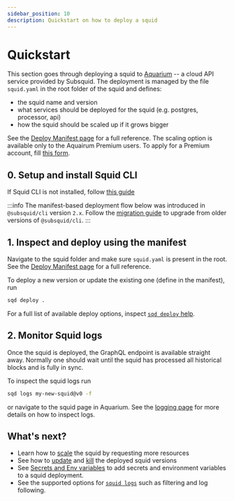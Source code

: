 ```yaml
---
sidebar_position: 10
description: Quickstart on how to deploy a squid
---
```


# Quickstart

This section goes through deploying a squid to [Aquarium](https://app.subsquid.io) -- a cloud API service provided by Subsquid.
The deployment is managed by the file `squid.yaml` in the root folder of the squid and defines:

- the squid name and version
- what services should be deployed for the squid (e.g. postgres, processor, api)
- how the squid should be scaled up if it grows bigger

See the [Deploy Manifest page](/firesquid/deploy-squid/deploy-manifest) for a full reference.
The scaling option is available only to the Aquairum Premium users. To apply for a Premium account, fill [this form](https://luvp4va64ru.typeform.com/to/QrRF66q5).

## 0. Setup and install Squid CLI

If Squid CLI is not installed, follow [this guide](/firesquid/squid-cli/installation)

:::info 
The manifest-based deployment flow below was introduced in `@subsquid/cli` version `2.x`. 
Follow the [migration guide](/firesquid/deploy-squid/migration) to upgrade from older versions of `@subsquid/cli`.
:::


## 1. Inspect and deploy using the manifest

Navigate to the squid folder and make sure `squid.yaml` is present in the root. See the [Deploy Manifest page](/firesquid/deploy-squid/deploy-manifest) for a full reference.

To deploy a new version or update the existing one (define in the manifest), run
```bash
sqd deploy .
```

For a full list of available deploy options, inspect [`sqd deploy` help](/firesquid/squid-cli/deploy).

## 2. Monitor Squid logs

Once the squid is deployed, the GraphQL endpoint is available straight away. Normally one should wait until the squid has processed all historical blocks and is fully in sync.

To inspect the squid logs run

```bash
sqd logs my-new-squid@v0 -f 
```

or navigate to the squid page in Aquarium. See the [logging page](/firesquid/deploy-squid/logging) for more details on how to inspect logs.

## What's next?

- Learn how to [scale](/firesquid/deploy-squid/deploy-manifest/#scale) the squid by requesting more resources
- See how to [update](/firesquid/squid-cli/deploy) and [kill](/squid-cli/rm) the deployed squid versions
- See [Secrets and Env variables](/firesquid/deploy-squid/env-variables) to add secrets and environment variables to a squid deployment.
- See the supported options for [`squid logs`](/firesquid/squid-cli/logs) such as filtering and log following.
